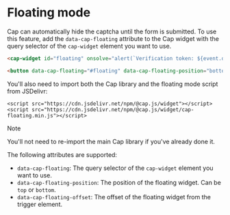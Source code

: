 # Floating mode

Cap can automatically hide the captcha until the form is submitted. To use this feature, add the `data-cap-floating` attribute to the Cap widget with the query selector of the `cap-widget` element you want to use.

```html
<cap-widget id="floating" onsolve="alert(`Verification token: ${event.detail.token}`)" data-cap-api-endpoint="<api endpoint>"></cap-widget>

<button data-cap-floating="#floating" data-cap-floating-position="bottom">Trigger floating mode</button>
```

You'll also need to import both the Cap library and the floating mode script from JSDelivr:
```html{2}
<script src="https://cdn.jsdelivr.net/npm/@cap.js/widget"></script>
<script src="https://cdn.jsdelivr.net/npm/@cap.js/widget/cap-floating.min.js"></script>
```

> [!NOTE]
> You'll not need to re-import the main Cap library if you've already done it.

The following attributes are supported:

- `data-cap-floating`: The query selector of the `cap-widget` element you want to use.
- `data-cap-floating-position`: The position of the floating widget. Can be `top` or `bottom`.
- `data-cap-floating-offset`: The offset of the floating widget from the trigger element.